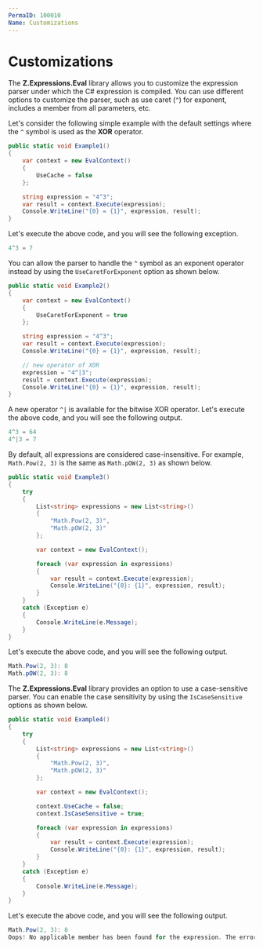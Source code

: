 ```yaml
---
PermaID: 100010
Name: Customizations
---
```


# Customizations

The **Z.Expressions.Eval** library allows you to customize the expression parser under which the C# expression is compiled. You can use different options to customize the parser, such as use caret (`^`) for exponent, includes a member from all parameters, etc.

Let's consider the following simple example with the default settings where the `^` symbol is used as the **XOR** operator.

```csharp
public static void Example1()
{
    var context = new EvalContext() 
    { 
        UseCache = false 
    };

    string expression = "4^3";
    var result = context.Execute(expression);
    Console.WriteLine("{0} = {1}", expression, result);
}
```

Let's execute the above code, and you will see the following exception.

```csharp
4^3 = 7
```

You can allow the parser to handle the `^` symbol as an exponent operator instead by using the `UseCaretForExponent` option as shown below.
 
```csharp
public static void Example2()
{
    var context = new EvalContext()
    {
        UseCaretForExponent = true
    };

    string expression = "4^3";
    var result = context.Execute(expression);
    Console.WriteLine("{0} = {1}", expression, result);

    // new operator of XOR
    expression = "4^|3";
    result = context.Execute(expression);
    Console.WriteLine("{0} = {1}", expression, result);
}
```

A new operator `^|` is available for the bitwise XOR operator. Let's execute the above code, and you will see the following output.

```csharp
4^3 = 64
4^|3 = 7
```

By default, all expressions are considered case-insensitive. For example, `Math.Pow(2, 3)` is the same as `Math.pOW(2, 3)` as shown below. 

```csharp
public static void Example3()
{
    try
    {
        List<string> expressions = new List<string>()
        {
            "Math.Pow(2, 3)",
            "Math.pOW(2, 3)"
        };

        var context = new EvalContext();

        foreach (var expression in expressions)
        {
            var result = context.Execute(expression);
            Console.WriteLine("{0}: {1}", expression, result);
        }
    }
    catch (Exception e)
    {
        Console.WriteLine(e.Message);
    }
}
```

Let's execute the above code, and you will see the following output.

```csharp
Math.Pow(2, 3): 8
Math.pOW(2, 3): 8
```

The **Z.Expressions.Eval** library provides an option to use a case-sensitive parser. You can enable the case sensitivity by using the `IsCaseSensitive` options as shown below.

```csharp
public static void Example4()
{
    try
    {
        List<string> expressions = new List<string>()
        {
            "Math.Pow(2, 3)",
            "Math.pOW(2, 3)"
        };

        var context = new EvalContext();

        context.UseCache = false;
        context.IsCaseSensitive = true;

        foreach (var expression in expressions)
        {
            var result = context.Execute(expression);
            Console.WriteLine("{0}: {1}", expression, result);
        }
    }
    catch (Exception e)
    {
        Console.WriteLine(e.Message);
    }
}
```

Let's execute the above code, and you will see the following output.

```csharp
Math.Pow(2, 3): 8
Oops! No applicable member has been found for the expression. The error occurred for expression "." at position 4 near ".pOW(2, 3)".
```
